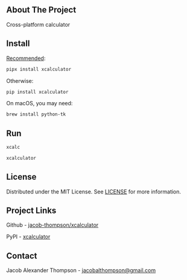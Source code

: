 ## About The Project

Cross-platform calculator



## Install

[Recommended](https://peps.python.org/pep-0668/):

```sh
pipx install xcalculator
```

Otherwise:

```sh
pip install xcalculator
```

On macOS, you may need:

```sh
brew install python-tk
```



## Run

```sh
xcalc
```

```sh
xcalculator
```



## License

Distributed under the MIT License. See [LICENSE](https://github.com/jacob-thompson/xcalculator/blob/main/LICENSE) for more information.



## Project Links

Github - [jacob-thompson/xcalculator](https://github.com/jacob-thompson/xcalculator)

PyPI - [xcalculator](https://pypi.org/project/xcalculator/)



## Contact

Jacob Alexander Thompson - jacobalthompson@gmail.com



[contributors-shield]: https://img.shields.io/github/contributors/jacob-thompson/xcalculator.svg?style=flat
[contributors-url]: https://github.com/jacob-thompson/xcalculator/graphs/contributors
[forks-shield]: https://img.shields.io/github/forks/jacob-thompson/xcalculator.svg?style=flat
[forks-url]: https://github.com/jacob-thompson/xcalculator/network/members
[stars-shield]: https://img.shields.io/github/stars/jacob-thompson/xcalculator.svg?style=flat
[stars-url]: https://github.com/jacob-thompson/xcalculator/stargazers
[issues-shield]: https://img.shields.io/github/issues/jacob-thompson/xcalculator.svg?style=flat
[issues-url]: https://github.com/jacob-thompson/xcalculator/issues
[license-shield]: https://img.shields.io/github/license/jacob-thompson/xcalculator.svg?style=flat
[license-url]: https://github.com/jacob-thompson/xcalculator/blob/main/LICENSE